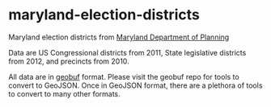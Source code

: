 # maryland-election-districts

Maryland election districts from [Maryland Department of Planning](http://www.mdp.state.md.us/redistricting/home.shtml)

Data are US Congressional districts from 2011, State legislative districts from 2012, and precincts from 2010.

All data are in [geobuf](https://github.com/mapbox/geobuf) format. Please visit the geobuf repo for tools to convert to GeoJSON. Once in GeoJSON format, there are a plethora of tools to convert to many other formats.
